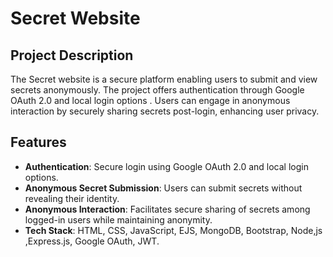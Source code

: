 
# Secret Website

## Project Description

The Secret website is a secure platform enabling users to submit and view secrets anonymously. The project offers authentication through Google OAuth 2.0 and local login options . Users can engage in anonymous interaction by securely sharing secrets post-login, enhancing user privacy.

## Features

- **Authentication**: Secure login using Google OAuth 2.0 and local login options.
- **Anonymous Secret Submission**: Users can submit secrets without revealing their identity.
- **Anonymous Interaction**: Facilitates secure sharing of secrets among logged-in users while maintaining anonymity.
- **Tech Stack**: HTML, CSS, JavaScript, EJS, MongoDB, Bootstrap, Node,js ,Express.js, Google OAuth, JWT.
